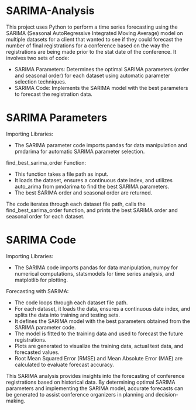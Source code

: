 # SARIMA-Analysis

This project uses Python to perform a time series forecasting using the SARIMA (Seasonal AutoRegressive Integrated Moving Average) model on multiple datasets for a client that wanted to see if they could forecast the number of final registrations for a conference based on the way the registrations are being made prior to the stat date of the conference. It involves two sets of code:

* SARIMA Parameters: Determines the optimal SARIMA parameters (order and seasonal order) for each dataset using automatic parameter selection techniques.
* SARIMA Code: Implements the SARIMA model with the best parameters to forecast the registration data.

# SARIMA Parameters

Importing Libraries:
* The SARIMA parameter code imports pandas for data manipulation and pmdarima for automatic SARIMA parameter selection.

find_best_sarima_order Function:
* This function takes a file path as input.
* It loads the dataset, ensures a continuous date index, and utilizes auto_arima from pmdarima to find the best SARIMA parameters.
* The best SARIMA order and seasonal order are returned.

The code iterates through each dataset file path, calls the find_best_sarima_order function, and prints the best SARIMA order and seasonal order for each dataset.

# SARIMA Code

Importing Libraries:
* The SARIMA code imports pandas for data manipulation, numpy for numerical computations, statsmodels for time series analysis, and matplotlib for plotting.

Forecasting with SARIMA:
* The code loops through each dataset file path.
* For each dataset, it loads the data, ensures a continuous date index, and splits the data into training and testing sets.
* It defines the SARIMA model with the best parameters obtained from the SARIMA parameter code.
* The model is fitted to the training data and used to forecast the future registrations.
* Plots are generated to visualize the training data, actual test data, and forecasted values.
* Root Mean Squared Error (RMSE) and Mean Absolute Error (MAE) are calculated to evaluate forecast accuracy.


This SARIMA analysis provides insights into the forecasting of conference registrations based on historical data. By determining optimal SARIMA parameters and implementing the SARIMA model, accurate forecasts can be generated to assist conference organizers in planning and decision-making.

